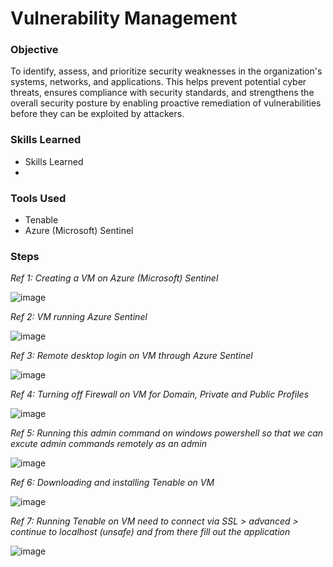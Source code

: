# Vulnerability Management

### Objective
  
To identify, assess, and prioritize security weaknesses in the organization's systems, networks, and applications. This helps prevent potential cyber threats, ensures compliance with security standards, and strengthens the overall security posture by enabling proactive remediation of vulnerabilities before they can be exploited by attackers.

### Skills Learned

- Skills Learned
- 

### Tools Used

- Tenable
- Azure (Microsoft) Sentinel

### Steps

*Ref 1: Creating a VM on Azure (Microsoft) Sentinel*

![image](https://github.com/user-attachments/assets/d3f1be27-8148-4397-b3b6-c3e38757259e)

*Ref 2: VM running Azure Sentinel*

![image](https://github.com/user-attachments/assets/e82e6d3c-5459-4671-9748-7e529d2132a8)

*Ref 3: Remote desktop login on VM through Azure Sentinel*

![image](https://github.com/user-attachments/assets/dbca929b-f568-4751-a6a7-a69bccce34c9)

*Ref 4: Turning off Firewall on VM for Domain, Private and Public Profiles*

![image](https://github.com/user-attachments/assets/9dd9d4ff-99f9-4bfe-ba93-47e9f2c50058)

*Ref 5: Running this admin command on windows powershell so that we can excute admin commands remotely as an admin*

![image](https://github.com/user-attachments/assets/0a20968b-e819-474f-a582-02b6925765b1)

*Ref 6: Downloading and installing Tenable on VM*

![image](https://github.com/user-attachments/assets/85ee3f39-5931-413e-a6c6-7dda03f8ec75)

*Ref 7: Running Tenable on VM need to connect via SSL > advanced > continue to localhost (unsafe) and from there fill out the application*

![image](https://github.com/user-attachments/assets/75f919da-f3af-422e-90e1-a617e861b5d0)




